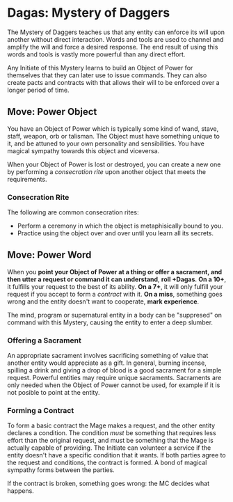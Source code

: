 # Dagas: Mystery of Daggers

The Mystery of Daggers teaches us that any entity can enforce its will upon another without direct interaction. 
Words and tools are used to channel and amplify the will and force a desired response. 
The end result of using this words and tools is vastly more powerful than any direct effort. 

Any Initiate of this Mystery learns to build an Object of Power for themselves that they can later use to issue commands. 
They can also create pacts and contracts with that allows their will to be enforced over a longer period of time. 


## Move: Power Object

You have an Object of Power which is typically some kind of wand, stave, staff, weapon, orb or talisman. 
The Object must have something unique to it, and be attuned to your own personality and sensibilities. 
You have magical sympathy towards this object and viceversa. 

When your Object of Power is lost or destroyed, you can create a new one by performing a _consecration rite_ upon another object that meets the requirements. 

### Consecration Rite

The following are common consecration rites:

* Perform a ceremony in which the object is metaphisically bound to you.
* Practice using the object over and over until you learn all its secrets.


## Move: Power Word 

When you __point your Object of Power at a thing or offer a sacrament, and then utter a request or command it can understand__, __roll +Dagas__. 
__On a 10+__, it fulfills your request to the best of its ability.
__On a 7+__, it will only fulfill your request if you accept to form a _contract_ with it. 
__On a miss__, something goes wrong and the entity doesn't want to cooperate, __mark experience__.

The mind, program or supernatural entity in a body can be "suppresed" on command with this Mystery, causing the entity to enter a deep slumber.

### Offering a Sacrament

An appropriate sacrament involves sacrificing something of value that another entity would appreciate as a gift. 
In general, burning incense, spilling a drink and giving a drop of blood is a good sacrament for a simple request. 
Powerful entities may require unique sacraments.
Sacraments are only needed when the Object of Power cannot be used, for example if it is not posible to point at the entity. 

### Forming a Contract

To form a basic contract the Mage makes a request, and the other entity declares a condition. 
The condition _must_ be something that requires less effort than the original request, and must be something that the Mage is actually capable of providing.
The Initiate can volunteer a service if the entity doesn't have a specific condition that it wants.
If both parties agree to the request and conditions, the contract is formed. 
A bond of magical sympathy forms between the parties. 

If the contract is broken, something goes wrong: the MC decides what happens. 

